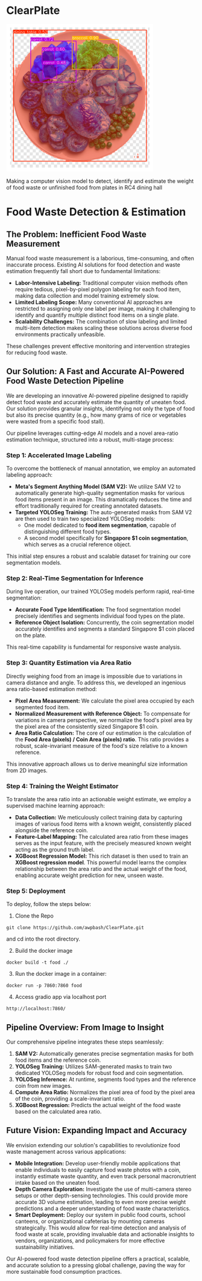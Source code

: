 # ClearPlate

![Output](output.png)

Making a computer vision model to detect, identify and estimate the weight of food waste or unfinished food from plates in RC4 dining hall

# Food Waste Detection & Estimation

## The Problem: Inefficient Food Waste Measurement

Manual food waste measurement is a laborious, time-consuming, and often inaccurate process. Existing AI solutions for food detection and waste estimation frequently fall short due to fundamental limitations:

- **Labor-Intensive Labeling:** Traditional computer vision methods often require tedious, pixel-by-pixel polygon labeling for each food item, making data collection and model training extremely slow.
- **Limited Labeling Scope:** Many conventional AI approaches are restricted to assigning only one label per image, making it challenging to identify and quantify multiple distinct food items on a single plate.
- **Scalability Challenges:** The combination of slow labeling and limited multi-item detection makes scaling these solutions across diverse food environments practically unfeasible.

These challenges prevent effective monitoring and intervention strategies for reducing food waste.

## Our Solution: A Fast and Accurate AI-Powered Food Waste Detection Pipeline

We are developing an innovative AI-powered pipeline designed to rapidly detect food waste and accurately estimate the quantity of uneaten food. Our solution provides granular insights, identifying not only the type of food but also its precise quantity (e.g., how many grams of rice or vegetables were wasted from a specific food stall).

Our pipeline leverages cutting-edge AI models and a novel area-ratio estimation technique, structured into a robust, multi-stage process:

### Step 1: Accelerated Image Labeling

To overcome the bottleneck of manual annotation, we employ an automated labeling approach:

- **Meta's Segment Anything Model (SAM V2):** We utilize SAM V2 to automatically generate high-quality segmentation masks for various food items present in an image. This dramatically reduces the time and effort traditionally required for creating annotated datasets.
- **Targeted YOLOSeg Training:** The auto-generated masks from SAM V2 are then used to train two specialized YOLOSeg models:
  - One model dedicated to **food item segmentation**, capable of distinguishing different food types.
  - A second model specifically for **Singapore $1 coin segmentation**, which serves as a crucial reference object.

This initial step ensures a robust and scalable dataset for training our core segmentation models.

### Step 2: Real-Time Segmentation for Inference

During live operation, our trained YOLOSeg models perform rapid, real-time segmentation:

- **Accurate Food Type Identification:** The food segmentation model precisely identifies and segments individual food types on the plate.
- **Reference Object Isolation:** Concurrently, the coin segmentation model accurately identifies and segments a standard Singapore $1 coin placed on the plate.

This real-time capability is fundamental for responsive waste analysis.

### Step 3: Quantity Estimation via Area Ratio

Directly weighing food from an image is impossible due to variations in camera distance and angle. To address this, we developed an ingenious area ratio-based estimation method:

- **Pixel Area Measurement:** We calculate the pixel area occupied by each segmented food item.
- **Normalized Measurement with Reference Object:** To compensate for variations in camera perspective, we normalize the food's pixel area by the pixel area of the consistently sized Singapore $1 coin.
- **Area Ratio Calculation:** The core of our estimation is the calculation of the **Food Area (pixels) / Coin Area (pixels) ratio**. This ratio provides a robust, scale-invariant measure of the food's size relative to a known reference.

This innovative approach allows us to derive meaningful size information from 2D images.

### Step 4: Training the Weight Estimator

To translate the area ratio into an actionable weight estimate, we employ a supervised machine learning approach:

- **Data Collection:** We meticulously collect training data by capturing images of various food items with a known weight, consistently placed alongside the reference coin.
- **Feature-Label Mapping:** The calculated area ratio from these images serves as the input feature, with the precisely measured known weight acting as the ground truth label.
- **XGBoost Regression Model:** This rich dataset is then used to train an **XGBoost regression model**. This powerful model learns the complex relationship between the area ratio and the actual weight of the food, enabling accurate weight prediction for new, unseen waste.

### Step 5: Deployment

To deploy, follow the steps below:

1. Clone the Repo

```
git clone https://github.com/awpbash/ClearPlate.git
```

and cd into the root directory.

2. Build the docker image

```
docker build -t food ./
```

3. Run the docker image in a container:

```
docker run -p 7860:7860 food
```

4. Access gradio app via localhost port
```
http://localhost:7860/
```

## Pipeline Overview: From Image to Insight

Our comprehensive pipeline integrates these steps seamlessly:

1.  **SAM V2:** Automatically generates precise segmentation masks for both food items and the reference coin.
2.  **YOLOSeg Training:** Utilizes SAM-generated masks to train two dedicated YOLOSeg models for robust food and coin segmentation.
3.  **YOLOSeg Inference:** At runtime, segments food types and the reference coin from new images.
4.  **Compute Area Ratio:** Normalizes the pixel area of food by the pixel area of the coin, providing a scale-invariant ratio.
5.  **XGBoost Regression:** Predicts the actual weight of the food waste based on the calculated area ratio.

## Future Vision: Expanding Impact and Accuracy

We envision extending our solution's capabilities to revolutionize food waste management across various applications:

- **Mobile Integration:** Develop user-friendly mobile applications that enable individuals to easily capture food waste photos with a coin, instantly estimate waste quantity, and even track personal macronutrient intake based on the uneaten food.
- **Depth Camera Exploration:** Investigate the use of multi-camera stereo setups or other depth-sensing technologies. This could provide more accurate 3D volume estimation, leading to even more precise weight predictions and a deeper understanding of food waste characteristics.
- **Smart Deployment:** Deploy our system in public food courts, school canteens, or organizational cafeterias by mounting cameras strategically. This would allow for real-time detection and analysis of food waste at scale, providing invaluable data and actionable insights to vendors, organizations, and policymakers for more effective sustainability initiatives.

Our AI-powered food waste detection pipeline offers a practical, scalable, and accurate solution to a pressing global challenge, paving the way for more sustainable food consumption practices.
